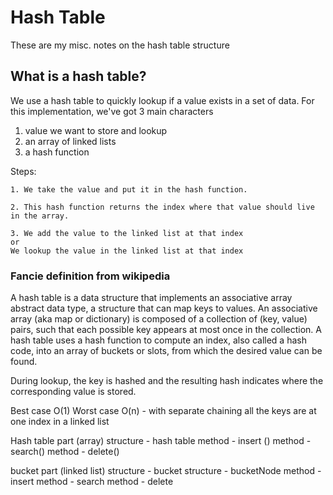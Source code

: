 # Hash Table

These are my misc. notes on the hash table structure

## What is a hash table?

We use a hash table to quickly lookup if a value exists in a set of data.
For this implementation, we've got 3 main characters

1. value we want to store and lookup
2. an array of linked lists
3. a hash function

Steps:

```
1. We take the value and put it in the hash function.

2. This hash function returns the index where that value should live in the array.

3. We add the value to the linked list at that index
or
We lookup the value in the linked list at that index
```

### Fancie definition from wikipedia

A hash table is a data structure that implements an associative array abstract data type, a structure that can map keys to values.
An associative array (aka map or dictionary) is composed of a collection of (key, value) pairs, such that each possible key appears at most once in the collection. A hash table uses a hash function to compute an index, also called a hash code, into an array of buckets or slots, from which the desired value can be found.

During lookup, the key is hashed and the resulting hash indicates where the corresponding value is stored.

Best case O(1)
Worst case O(n) - with separate chaining all the keys are at one index in a linked list

Hash table part (array)
structure - hash table
method - insert ()
method - search()
method - delete()

bucket part (linked list)
structure - bucket
structure - bucketNode
method - insert
method - search
method - delete
